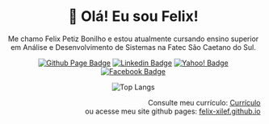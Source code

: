 <h1 align="center">🦉 Olá! Eu sou Felix!</h1>
<p align="center">Me chamo Felix Petiz Bonilho e estou atualmente cursando ensino superior em Análise e Desenvolvimento de Sistemas na Fatec São Caetano do Sul.</p>
<span align="center">

  [![Github Page Badge](https://img.shields.io/badge/GitHub.io-202020?style=flat&logo=github&logoColor=white)](https://felix-xilef.github.io/ "felix-xilef.github.io")
  [![Linkedin Badge](https://img.shields.io/badge/LinkedIn-0077B5?style=flat&logo=linkedin&logoColor=white)](https://www.linkedin.com/in/felix-xilef/ "/felix-xilef")
  [![Yahoo! Badge](https://img.shields.io/badge/felixpb@yahoo.com.br-6001D2?style=flat&logo=yahoo!&logoColor=white)](mailto:felixpb@yahoo.com.br "felixpb@yahoo.com.br")
  [![Facebook Badge](https://img.shields.io/badge/Facebook-1877F2?style=flat&logo=facebook&logoColor=white)](https://www.facebook.com/felix.petiz/ "felix.petiz")
</span>

![Top Langs](https://github-readme-stats.vercel.app/api/top-langs/?username=felix-xilef&langs_count=8&layout=compact&theme=dark)

<p align="right">
  Consulte meu currículo: <a href="https://felix-xilef.github.io/Curriculo-FelixPetizBonilho.pdf">Currículo</a>
  <br>
  ou acesse meu site github pages: <a href="https://felix-xilef.github.io/">felix-xilef.github.io</a>
</p>

<!--
  **Felix-xilef/Felix-xilef** is a ✨ _special_ ✨ repository because its `README.md` (this file) appears on your GitHub profile.
-->
